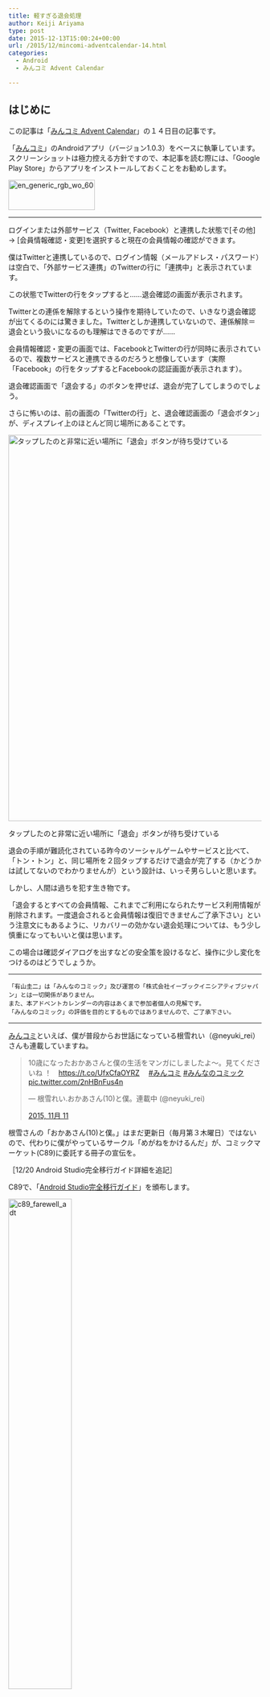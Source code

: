 ```yaml
---
title: 軽すぎる退会処理
author: Keiji Ariyama
type: post
date: 2015-12-13T15:00:24+00:00
url: /2015/12/mincomi-adventcalendar-14.html
categories:
  - Android
  - みんコミ Advent Calendar

---
```

## はじめに

この記事は「[みんコミ Advent Calendar][1]」の１４日目の記事です。

「[みんコミ][2]」のAndroidアプリ（バージョン1.0.3）をベースに執筆しています。スクリーンショットは極力控える方針ですので、本記事を読む際には、「Google Play Store」からアプリをインストールしておくことをお勧めします。

[<img src="https://blog.keiji.dev/wp-content/uploads/2015/12/en_generic_rgb_wo_60.png" alt="en_generic_rgb_wo_60" width="172" height="60" class="aligncenter size-full wp-image-672" />][3]

<!--more-->

* * *

ログインまたは外部サービス（Twitter, Facebook）と連携した状態で[その他] → [会員情報確認・変更]を選択すると現在の会員情報の確認ができます。

僕はTwitterと連携しているので、ログイン情報（メールアドレス・パスワード）は空白で、「外部サービス連携」のTwitterの行に「連携中」と表示されています。

この状態でTwitterの行をタップすると……退会確認の画面が表示されます。

Twitterとの連係を解除するという操作を期待していたので、いきなり退会確認が出てくるのには驚きました。Twitterとしか連携していないので、連係解除＝退会という扱いになるのも理解はできるのですが……

会員情報確認・変更の画面では、FacebookとTwitterの行が同時に表示されているので、複数サービスと連携できるのだろうと想像しています（実際「Facebook」の行をタップするとFacebookの認証画面が表示されます）。

退会確認画面で「退会する」のボタンを押せば、退会が完了してしまうのでしょう。

さらに怖いのは、前の画面の「Twitterの行」と、退会確認画面の「退会ボタン」が、ディスプレイ上のほとんど同じ場所にあることです。

<div id="attachment_887" style="max-width: 1034px" class="wp-caption aligncenter">
  <a href="https://blog.keiji.dev/wp-content/uploads/2015/12/mincomi_adventcal_14.002.jpeg"><img src="https://blog.keiji.dev/wp-content/uploads/2015/12/mincomi_adventcal_14.002.jpeg" alt="タップしたのと非常に近い場所に「退会」ボタンが待ち受けている" width="1024" height="768" class="size-full wp-image-887" /></a>
  
  <p class="wp-caption-text">
    タップしたのと非常に近い場所に「退会」ボタンが待ち受けている
  </p>
</div>

退会の手順が難読化されている昨今のソーシャルゲームやサービスと比べて、「トン・トン」と、同じ場所を２回タップするだけで退会が完了する（かどうかは試してないのでわかりませんが）という設計は、いっそ男らしいと思います。

しかし、人間は過ちを犯す生き物です。

「退会するとすべての会員情報、これまでご利用になられたサービス利用情報が削除されます。一度退会されると会員情報は復旧できませんご了承下さい」という注意文にもあるように、リカバリーの効かない退会処理については、もう少し慎重になってもいいと僕は思います。

この場合は確認ダイアログを出すなどの安全策を設けるなど、操作に少し変化をつけるのはどうでしょうか。

* * *

    「有山圭二」は「みんなのコミック」及び運営の「株式会社イーブックイニシアティブジャパン」とは一切関係がありません。
    また、本アドベントカレンダーの内容はあくまで参加者個人の見解です。
    「みんなのコミック」の評価を目的とするものではありませんので、ご了承下さい。
    

* * *

[みんコミ][2]といえば、僕が普段からお世話になっている根雪れい（@neyuki_rei）さんも連載していますね。

<blockquote class="twitter-tweet" lang="ja">
  <p lang="ja" dir="ltr">
    10歳になったおかあさんと僕の生活をマンガにしましたよ～。見てくださいね ！　<a href="https://t.co/UfxCfaOYRZ">https://t.co/UfxCfaOYRZ</a>　 <a href="https://twitter.com/hashtag/%E3%81%BF%E3%82%93%E3%82%B3%E3%83%9F?src=hash">#みんコミ</a> <a href="https://twitter.com/hashtag/%E3%81%BF%E3%82%93%E3%81%AA%E3%81%AE%E3%82%B3%E3%83%9F%E3%83%83%E3%82%AF?src=hash">#みんなのコミック</a> <a href="https://t.co/2nHBnFus4n">pic.twitter.com/2nHBnFus4n</a>
  </p>
  
  <p>
    — 根雪れい.おかあさん(10)と僕。連載中 (@neyuki_rei)
  </p>
  
  <p>
    <a href="https://twitter.com/neyuki_rei/status/664369017038110720">2015, 11月 11</a>
  </p>
</blockquote>

根雪さんの「おかあさん(10)と僕。」はまだ更新日（毎月第３木曜日）ではないので、代わりに僕がやっているサークル「めがねをかけるんだ」が、コミックマーケット(C89)に委託する冊子の宣伝を。

［12/20 Android Studio完全移行ガイド詳細を追記］

C89で、「[Android Studio完全移行ガイド][4]」を頒布します。

[<img src="https://blog.keiji.dev/wp-content/uploads/2015/12/c89_farewell_adt.png" alt="c89_farewell_adt" width="50%" height="50%" class="aligncenter size-full wp-image-954" />][5]

### どんな内容？

ADT（Android Developer Tools）のプロジェクトをAndroid Studioに移行するための決定版です。

ADTのプロジェクトをAndroid Studioに移行について、準備から実際の手順を、また、Antなどのビルドシステムで実現していた処理をAndroid Studio(Gradle)で実現するにはどのようにすればいいかについて、ユースケース毎にまとめてあります。

表紙・裏表紙は、根雪れい（[@neyuki_rei][6]）さんにお願いしました（なお、中身は普通の技術本です）。

### どこで手に入るの？

コミックマーケット89で頒布します。
  
現在、委託先として決定しているのは、

  * [三日目 東シ-58a TechBooster][7]

です。

そのほかページ数などの詳細については、別エントリでフォローしていく予定です。

また、TechBoosterの頒布する「Sweet Android」にも、Android 6.0の「Fingerprint API」について記事を書いているので、そちらもよろしくお願いします！

* * *

それでは明日、15日の担当は入稿日まであと４日も残されていない「有山圭二」さんです。

よろしくお願いします。

 [1]: http://qiita.com/advent-calendar/2015/mincomi
 [2]: https://www.mincomi.jp
 [3]: https://play.google.com/store/apps/details?id=jp.ebookjapan.mincomi&hl=ja
 [4]: https://blog.keiji.dev/2015/12/c89.html
 [5]: https://blog.keiji.dev/wp-content/uploads/2015/12/c89_farewell_adt.png
 [6]: https://twitter.com/neyuki_rei
 [7]: https://techbooster.github.io/c89/